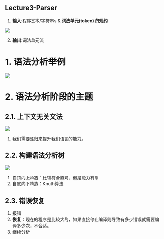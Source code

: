 Lecture3-Parser
---

1. **输入**:程序文本/字符串s & **词法单元(token) 的规约**

![](https://spricoder.oss-cn-shanghai.aliyuncs.com/2020-Compilation-Principle/img/lec3/1.png)

2. **输出**:词法单元流

# 1. 语法分析举例
![](https://spricoder.oss-cn-shanghai.aliyuncs.com/2020-Compilation-Principle/img/lec3/2.png)

# 2. 语法分析阶段的主题

## 2.1. 上下文无关文法
![](https://spricoder.oss-cn-shanghai.aliyuncs.com/2020-Compilation-Principle/img/lec3/3.png)

1. 我们需要递归来提升我们语言的能力。

## 2.2. 构建语法分析树
![](https://spricoder.oss-cn-shanghai.aliyuncs.com/2020-Compilation-Principle/img/lec3/4.png)

1. 自顶向上构造：比较符合直观，但是能力有限
2. 自底向下构造：Knuth算法

## 2.3. 错误恢复
1. 报错
2. **恢复**：现在的程序是比较大的，如果直接停止编译则导致有多少错误就需要编译多少次，不合适。
3. 继续分析